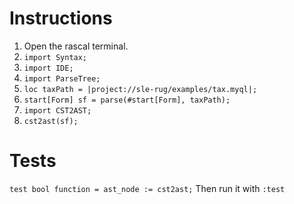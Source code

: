 # Instructions
1. Open the rascal terminal.
2. `import Syntax;`
3. `import IDE;`
4. `import ParseTree;`
5. `loc taxPath = |project://sle-rug/examples/tax.myql|;`
6. `start[Form] sf = parse(#start[Form], taxPath);`
7. `import CST2AST;`
8. `cst2ast(sf);`


# Tests
```test bool function = ast_node := cst2ast;```
Then run it with `:test`
